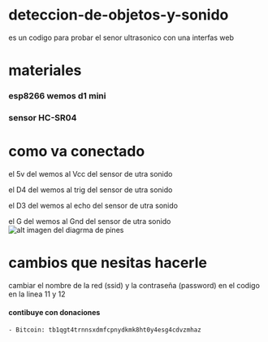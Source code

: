 # deteccion-de-objetos-y-sonido
es un codigo para probar el senor ultrasonico con una interfas web
# materiales
### esp8266 wemos d1 mini
### sensor HC-SR04
# como va conectado
el 5v del wemos al Vcc  del sensor de utra sonido

el D4 del wemos al trig del sensor de utra sonido

el D3 del wemos al echo del sensor de utra sonido

el G  del wemos al Gnd  del sensor de utra sonido
![alt imagen del diagrma de pines](https://github.com/jero98772/deteccion-de-objetos-y-sonido/pines.jpg)
# cambios que nesitas hacerle
cambiar el nombre de la red (ssid) y la contraseña (password) en el codigo en la linea 11 y 12
#### contibuye con donaciones 
	
	- Bitcoin: tb1qgt4trnnsxdmfcpnydkmk8ht0y4esg4cdvzmhaz